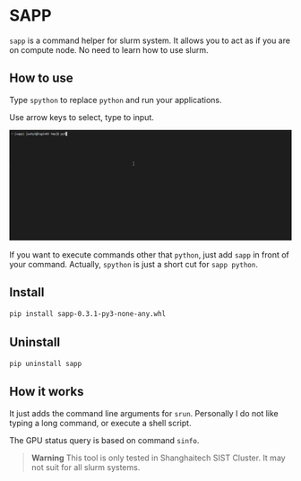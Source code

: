 # SAPP

`sapp` is a command helper for slurm system. It allows you to act as if you are on compute node. No need to learn how to use slurm.

## How to use

Type `spython` to replace `python` and run your applications.

Use arrow keys to select, type to input.

<div align=center>
    <img src="imgs/demoPlay.gif">
</div>

If you want to execute commands other that `python`, just add `sapp` in front of your command. Actually, `spython` is just a short cut for `sapp python`.

## Install

```sh
pip install sapp-0.3.1-py3-none-any.whl
```

## Uninstall

```sh
pip uninstall sapp
```

## How it works

It just adds the command line arguments for `srun`. Personally I do not like typing a long command, or execute a shell script.

The GPU status query is based on command `sinfo`.

> **Warning**
> This tool is only tested in Shanghaitech SIST Cluster. It may not suit for all slurm systems.

